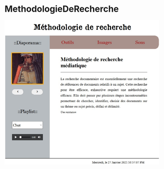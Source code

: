 # MethodologieDeRecherche

![img](https://raw.githubusercontent.com/Aleksios22/MethodologieDeRecherche/main/images/zimgReadMe.jpg)
